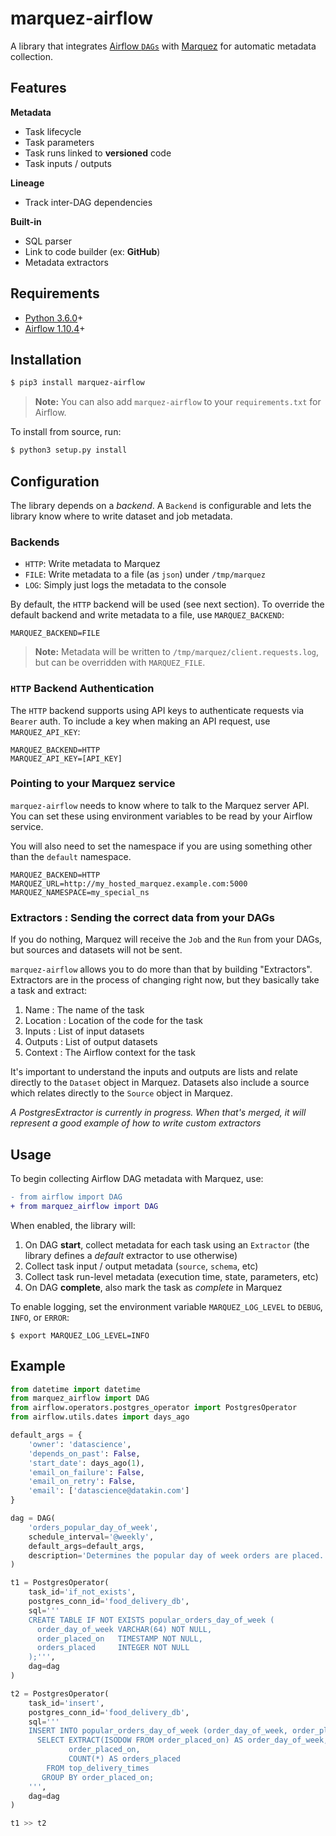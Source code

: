 # marquez-airflow

A library that integrates [Airflow `DAGs`]() with [Marquez](https://github.com/MarquezProject/marquez) for automatic metadata collection.

## Features

**Metadata**

* Task lifecycle
* Task parameters
* Task runs linked to **versioned** code
* Task inputs / outputs

**Lineage**

* Track inter-DAG dependencies

**Built-in**

* SQL parser
* Link to code builder (ex: **GitHub**)
* Metadata extractors

## Requirements

 - [Python 3.6.0](https://www.python.org/downloads)+
 - [Airflow 1.10.4](https://pypi.org/project/apache-airflow)+

## Installation

```bash
$ pip3 install marquez-airflow
```

> **Note:** You can also add `marquez-airflow` to your `requirements.txt` for Airflow.

To install from source, run:

```bash
$ python3 setup.py install
```

## Configuration

The library depends on a _backend_. A `Backend` is configurable and lets the library know where to write dataset and job metadata.

### Backends

* `HTTP`: Write metadata to Marquez
* `FILE`: Write metadata to a file (as `json`) under `/tmp/marquez`
* `LOG`: Simply just logs the metadata to the console

By default, the `HTTP` backend will be used (see next section). To override the default backend and write metadata to a file, use `MARQUEZ_BACKEND`:

```
MARQUEZ_BACKEND=FILE
```

> **Note:** Metadata will be written to `/tmp/marquez/client.requests.log`, but can be overridden with `MARQUEZ_FILE`.

### `HTTP` Backend Authentication

The `HTTP` backend supports using API keys to authenticate requests via `Bearer` auth. To include a key when making an API request, use `MARQUEZ_API_KEY`:

```
MARQUEZ_BACKEND=HTTP
MARQUEZ_API_KEY=[API_KEY]
```

### Pointing to your Marquez service

`marquez-airflow` needs to know where to talk to the Marquez server API.  You can set these using environment variables to be read by your Airflow service.

You will also need to set the namespace if you are using something other than the `default` namespace.

```
MARQUEZ_BACKEND=HTTP
MARQUEZ_URL=http://my_hosted_marquez.example.com:5000
MARQUEZ_NAMESPACE=my_special_ns
```

### Extractors : Sending the correct data from your DAGs

If you do nothing, Marquez will receive the `Job` and the `Run` from your DAGs, but sources and datasets will not be sent.

`marquez-airflow` allows you to do more than that by building "Extractors".  Extractors are in the process of changing right now, but they basically take a task and extract:

1. Name : The name of the task
2. Location : Location of the code for the task
3. Inputs : List of input datasets
4. Outputs : List of output datasets
5. Context : The Airflow context for the task

It's important to understand the inputs and outputs are lists and relate directly to the `Dataset` object in Marquez.  Datasets also include a source which relates directly to the `Source` object in Marquez.

*A PostgresExtractor is currently in progress.  When that's merged, it will represent a good example of how to write custom extractors*

## Usage

To begin collecting Airflow DAG metadata with Marquez, use:

```diff
- from airflow import DAG
+ from marquez_airflow import DAG
```

When enabled, the library will:

1. On DAG **start**, collect metadata for each task using an `Extractor` (the library defines a _default_ extractor to use otherwise)
2. Collect task input / output metadata (`source`, `schema`, etc)
3. Collect task run-level metadata (execution time, state, parameters, etc)
4. On DAG **complete**, also mark the task as _complete_ in Marquez  

To enable logging, set the environment variable `MARQUEZ_LOG_LEVEL` to `DEBUG`, `INFO`, or `ERROR`:

```
$ export MARQUEZ_LOG_LEVEL=INFO
```

## Example

```python
from datetime import datetime
from marquez_airflow import DAG
from airflow.operators.postgres_operator import PostgresOperator
from airflow.utils.dates import days_ago

default_args = {
    'owner': 'datascience',
    'depends_on_past': False,
    'start_date': days_ago(1),
    'email_on_failure': False,
    'email_on_retry': False,
    'email': ['datascience@datakin.com']
}

dag = DAG(
    'orders_popular_day_of_week',
    schedule_interval='@weekly',
    default_args=default_args,
    description='Determines the popular day of week orders are placed.'
)

t1 = PostgresOperator(
    task_id='if_not_exists',
    postgres_conn_id='food_delivery_db',
    sql='''
    CREATE TABLE IF NOT EXISTS popular_orders_day_of_week (
      order_day_of_week VARCHAR(64) NOT NULL,
      order_placed_on   TIMESTAMP NOT NULL,
      orders_placed     INTEGER NOT NULL
    );''',
    dag=dag
)

t2 = PostgresOperator(
    task_id='insert',
    postgres_conn_id='food_delivery_db',
    sql='''
    INSERT INTO popular_orders_day_of_week (order_day_of_week, order_placed_on, orders_placed)
      SELECT EXTRACT(ISODOW FROM order_placed_on) AS order_day_of_week,
             order_placed_on,
             COUNT(*) AS orders_placed
        FROM top_delivery_times
       GROUP BY order_placed_on;
    ''',
    dag=dag
)

t1 >> t2
```
